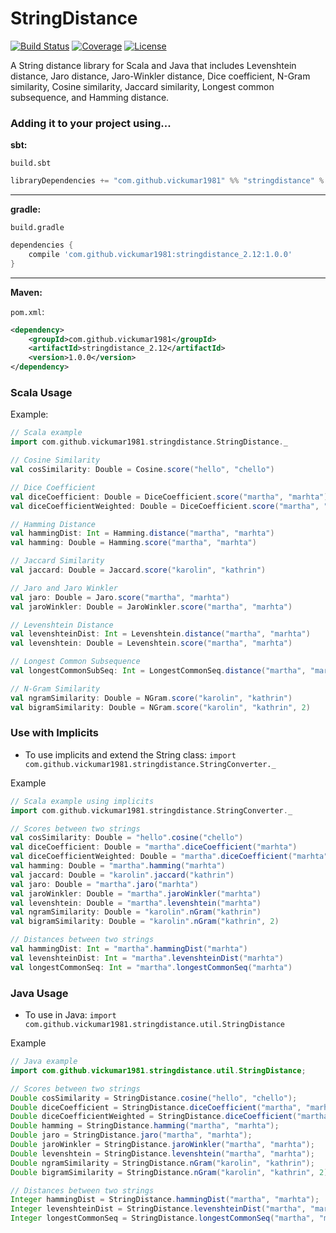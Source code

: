 # StringDistance

[![Build Status](https://api.travis-ci.org/vickumar1981/stringdistance.svg?branch=master)](https://travis-ci.org/vickumar1981/stringdistance/builds) [![Coverage](https://s3.amazonaws.com/assets.coveralls.io/badges/coveralls_100.png)](https://coveralls.io/github/vickumar1981/stringdistance) [![License](https://img.shields.io/badge/License-Apache%202.0-blue.svg)](https://opensource.org/licenses/Apache-2.0)

A String distance library for Scala and Java that includes Levenshtein distance, Jaro distance, Jaro-Winkler distance, Dice coefficient, N-Gram similarity, Cosine similarity, Jaccard similarity, Longest common subsequence, and Hamming distance.

### Adding it to your project using...

__sbt:__

`build.sbt`
```scala
libraryDependencies += "com.github.vickumar1981" %% "stringdistance" % "1.0.0"
```

---

__gradle:__

`build.gradle`
```groovy
dependencies {
    compile 'com.github.vickumar1981:stringdistance_2.12:1.0.0'
}
```

---

__Maven:__

`pom.xml`:
```xml
<dependency>
	<groupId>com.github.vickumar1981</groupId>
	<artifactId>stringdistance_2.12</artifactId>
	<version>1.0.0</version>
</dependency>
```

### Scala Usage

Example:
```scala
// Scala example
import com.github.vickumar1981.stringdistance.StringDistance._

// Cosine Similarity
val cosSimilarity: Double = Cosine.score("hello", "chello")

// Dice Coefficient
val diceCoefficient: Double = DiceCoefficient.score("martha", "marhta")
val diceCoefficientWeighted: Double = DiceCoefficient.score("martha", "marhta", 0.2)

// Hamming Distance
val hammingDist: Int = Hamming.distance("martha", "marhta")
val hamming: Double = Hamming.score("martha", "marhta")

// Jaccard Similarity
val jaccard: Double = Jaccard.score("karolin", "kathrin")

// Jaro and Jaro Winkler
val jaro: Double = Jaro.score("martha", "marhta")
val jaroWinkler: Double = JaroWinkler.score("martha", "marhta")

// Levenshtein Distance
val levenshteinDist: Int = Levenshtein.distance("martha", "marhta")
val levenshtein: Double = Levenshtein.score("martha", "marhta")

// Longest Common Subsequence
val longestCommonSubSeq: Int = LongestCommonSeq.distance("martha", "marhta")

// N-Gram Similarity
val ngramSimilarity: Double = NGram.score("karolin", "kathrin")
val bigramSimilarity: Double = NGram.score("karolin", "kathrin", 2)
```

### Use with Implicits
  -  To use implicits and extend the String class:  `import com.github.vickumar1981.stringdistance.StringConverter._`

Example
```scala
// Scala example using implicits
import com.github.vickumar1981.stringdistance.StringConverter._

// Scores between two strings
val cosSimilarity: Double = "hello".cosine("chello")
val diceCoefficient: Double = "martha".diceCoefficient("marhta")
val diceCoefficientWeighted: Double = "martha".diceCoefficient("marhta", 0.2)
val hamming: Double = "martha".hamming("marhta")
val jaccard: Double = "karolin".jaccard("kathrin")
val jaro: Double = "martha".jaro("marhta")
val jaroWinkler: Double = "martha".jaroWinkler("marhta")
val levenshtein: Double = "martha".levenshtein("marhta")
val ngramSimilarity: Double = "karolin".nGram("kathrin")
val bigramSimilarity: Double = "karolin".nGram("kathrin", 2)

// Distances between two strings
val hammingDist: Int = "martha".hammingDist("marhta")
val levenshteinDist: Int = "martha".levenshteinDist("marhta")
val longestCommonSeq: Int = "martha".longestCommonSeq("marhta")
```

### Java Usage
  -  To use in Java:  `import com.github.vickumar1981.stringdistance.util.StringDistance`

Example
```java
// Java example
import com.github.vickumar1981.stringdistance.util.StringDistance;

// Scores between two strings
Double cosSimilarity = StringDistance.cosine("hello", "chello");
Double diceCoefficient = StringDistance.diceCoefficient("martha", "marhta");
Double diceCoefficientWeighted = StringDistance.diceCoefficient("martha", "marhta", 0.2);
Double hamming = StringDistance.hamming("martha", "marhta");
Double jaro = StringDistance.jaro("martha", "marhta");
Double jaroWinkler = StringDistance.jaroWinkler("martha", "marhta");
Double levenshtein = StringDistance.levenshtein("martha", "marhta");
Double ngramSimilarity = StringDistance.nGram("karolin", "kathrin");
Double bigramSimilarity = StringDistance.nGram("karolin", "kathrin", 2);

// Distances between two strings
Integer hammingDist = StringDistance.hammingDist("martha", "marhta");
Integer levenshteinDist = StringDistance.levenshteinDist("martha", "marhta");
Integer longestCommonSeq = StringDistance.longestCommonSeq("martha", "marhta");
```

